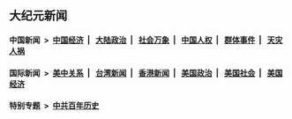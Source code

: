## 大纪元新闻

#### 中国新闻 &nbsp;>&nbsp; [中国经济](indexes/ncid283/README.md?02161245) &nbsp;| &nbsp; [大陆政治](indexes/ncid277/README.md?02161245) &nbsp;| &nbsp; [社会万象](indexes/ncid282/README.md?02161245) &nbsp;| &nbsp; [中国人权](indexes/ncid278/README.md?02161245) &nbsp;| &nbsp; [群体事件](indexes/ncid279/README.md?02161245) &nbsp;| &nbsp; [天灾人祸](indexes/ncid280/README.md?02161245)

#### 国际新闻 &nbsp;>&nbsp; [美中关系](indexes/nf1412576/README.md?02161245) &nbsp;| &nbsp; [台湾新闻](indexes/ncid1349361/README.md?02161245) &nbsp;| &nbsp; [香港新闻](indexes/ncid1349362/README.md?02161245) &nbsp;| &nbsp; [美国政治](indexes/ncid1078159/README.md?02161245) &nbsp;| &nbsp; [美国社会](indexes/ncid1078160/README.md?02161245) &nbsp;| &nbsp; [美国经济](indexes/ncid1078158/README.md?02161245)

#### 特别专题 &nbsp;>&nbsp; [中共百年历史](https://github.com/epoch-news/epoch-special/blob/master/README.md?02161245)  
